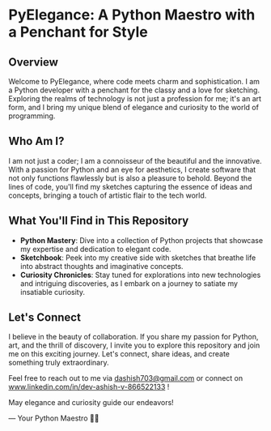 # PyElegance: A Python Maestro with a Penchant for Style

## Overview

Welcome to PyElegance, where code meets charm and sophistication. I am a Python developer with a penchant for the classy and a love for sketching. Exploring the realms of technology is not just a profession for me; it's an art form, and I bring my unique blend of elegance and curiosity to the world of programming.

## Who Am I?

I am not just a coder; I am a connoisseur of the beautiful and the innovative. With a passion for Python and an eye for aesthetics, I create software that not only functions flawlessly but is also a pleasure to behold. Beyond the lines of code, you'll find my sketches capturing the essence of ideas and concepts, bringing a touch of artistic flair to the tech world.

## What You'll Find in This Repository

- **Python Mastery**: Dive into a collection of Python projects that showcase my expertise and dedication to elegant code.
- **Sketchbook**: Peek into my creative side with sketches that breathe life into abstract thoughts and imaginative concepts.
- **Curiosity Chronicles**: Stay tuned for explorations into new technologies and intriguing discoveries, as I embark on a journey to satiate my insatiable curiosity.

## Let's Connect

I believe in the beauty of collaboration. If you share my passion for Python, art, and the thrill of discovery, I invite you to explore this repository and join me on this exciting journey. Let's connect, share ideas, and create something truly extraordinary.

Feel free to reach out to me via dashish703@gmail.com or connect on www.linkedin.com/in/dev-ashish-v-866522133 !

May elegance and curiosity guide our endeavors!

— Your Python Maestro 🐍✨
